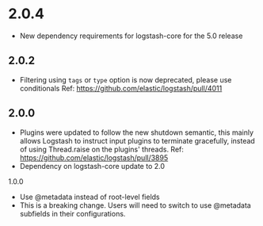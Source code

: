 # 2.0.4
  - New dependency requirements for logstash-core for the 5.0 release
## 2.0.2
 - Filtering using `tags` or `type` option is now deprecated, please use conditionals Ref: https://github.com/elastic/logstash/pull/4011
## 2.0.0
 - Plugins were updated to follow the new shutdown semantic, this mainly allows Logstash to instruct input plugins to terminate gracefully, 
   instead of using Thread.raise on the plugins' threads. Ref: https://github.com/elastic/logstash/pull/3895
 - Dependency on logstash-core update to 2.0

1.0.0
  - Use @metadata instead of root-level fields
  - This is a breaking change.  Users will need to switch to use @metadata subfields in their configurations.
